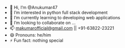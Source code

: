- 👋 Hi, I’m @Anukumar47
- 👀 I’m interested in python full stack development
- 🌱 I’m currently learning to developing web applications
- 💞️ I’m looking to collaborate on ...
- 📫 makumarofficial@gmail.com || +91-63822-23221
- 😄 Pronouns: he/him
- ⚡ Fun fact: nothing special
